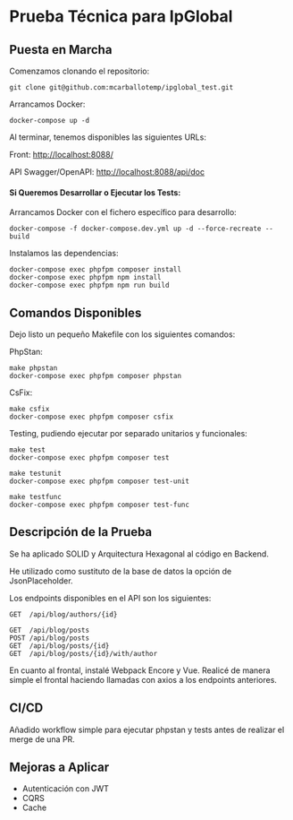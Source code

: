 # Prueba Técnica para IpGlobal

## Puesta en Marcha

Comenzamos clonando el repositorio:

    git clone git@github.com:mcarballotemp/ipglobal_test.git

Arrancamos Docker:

    docker-compose up -d

Al terminar, tenemos disponibles las siguientes URLs:

Front: [http://localhost:8088/](http://localhost:8088/)

API Swagger/OpenAPI: [http://localhost:8088/api/doc](http://localhost:8088/api/doc)

#### Si Queremos Desarrollar o Ejecutar los Tests:

Arrancamos Docker con el fichero específico para desarrollo:

    docker-compose -f docker-compose.dev.yml up -d --force-recreate --build

Instalamos las dependencias:

    docker-compose exec phpfpm composer install
    docker-compose exec phpfpm npm install
    docker-compose exec phpfpm npm run build

## Comandos Disponibles

Dejo listo un pequeño Makefile con los siguientes comandos:

PhpStan:

    make phpstan
    docker-compose exec phpfpm composer phpstan

CsFix:

    make csfix
    docker-compose exec phpfpm composer csfix

Testing, pudiendo ejecutar por separado unitarios y funcionales:

    make test
    docker-compose exec phpfpm composer test

    make testunit
    docker-compose exec phpfpm composer test-unit

    make testfunc
    docker-compose exec phpfpm composer test-func

## Descripción de la Prueba

Se ha aplicado SOLID y Arquitectura Hexagonal al código en Backend. 

He utilizado como sustituto de la base de datos la opción de JsonPlaceholder.

Los endpoints disponibles en el API son los siguientes:

    GET  /api/blog/authors/{id}

    GET  /api/blog/posts
    POST /api/blog/posts
    GET  /api/blog/posts/{id}
    GET  /api/blog/posts/{id}/with/author

En cuanto al frontal, instalé Webpack Encore y Vue. 
Realicé de manera simple el frontal haciendo llamadas con axios a los endpoints anteriores.


## CI/CD

Añadido workflow simple para ejecutar phpstan y tests antes de realizar el merge de una PR.

## Mejoras a Aplicar

- Autenticación con JWT
- CQRS
- Cache
